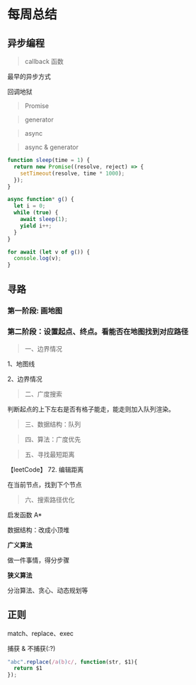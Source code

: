 # 每周总结

## 异步编程

> callback 函数

最早的异步方式

回调地狱

> Promise

> generator

> async

> async & generator

```js
function sleep(time = 1) {
  return new Promise((resolve, reject) => {
    setTimeout(resolve, time * 1000);
  });
}

async function* g() {
  let i = 0;
  while (true) {
    await sleep(1);
    yield i++;
  }
}

for await (let v of g()) {
  console.log(v);
}
```

## 寻路

### 第一阶段: 画地图

### 第二阶段：设置起点、终点。看能否在地图找到对应路径

> 一、边界情况

1、地图线

2、边界情况

> 二、广度搜索

判断起点的上下左右是否有格子能走，能走则加入队列渲染。

> 三、数据结构：队列

> 四、算法：广度优先

> 五、寻找最短距离

【leetCode】 72. 编辑距离

在当前节点，找到下个节点

> 六、搜索路径优化

启发函数 A*

数据结构：改成小顶堆

**广义算法**

做一件事情，得分步骤

**狭义算法**

分治算法、贪心、动态规划等

## 正则

match、replace、exec

捕获 & 不捕获(:?)

```js
"abc".replace(/a(b)c/, function(str, $1){
  return $1
});
```

 